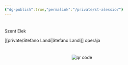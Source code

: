 ```yaml
---
{"dg-publish":true,"permalink":"/private/st-alessio/"}
---
```


#

Szent Elek

[[private/Stefano Landi\|Stefano Landi]] operája





#
<p style="text-align: center;"><img src="https://chart.googleapis.com/chart?cht=qr&chl=https://notes.andrasdenes.com/st-alessio&chs=180x180&choe=UTF-8&chld=L|2" alt="qr code"></p>

